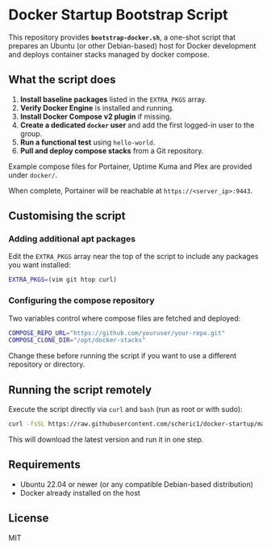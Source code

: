 # Docker Startup Bootstrap Script

This repository provides **`bootstrap-docker.sh`**, a one-shot script that prepares an Ubuntu (or other Debian-based) host for Docker development and deploys container stacks managed by docker compose.

## What the script does

1. **Install baseline packages** listed in the `EXTRA_PKGS` array.
2. **Verify Docker Engine** is installed and running.
3. **Install Docker Compose v2 plugin** if missing.
4. **Create a dedicated `docker` user** and add the first logged-in user to the group.
5. **Run a functional test** using `hello-world`.
6. **Pull and deploy compose stacks** from a Git repository.

Example compose files for Portainer, Uptime Kuma and Plex are provided under `docker/`.

When complete, Portainer will be reachable at `https://<server_ip>:9443`.

## Customising the script

### Adding additional apt packages
Edit the `EXTRA_PKGS` array near the top of the script to include any packages you want installed:

```bash
EXTRA_PKGS=(vim git htop curl)
```

### Configuring the compose repository
Two variables control where compose files are fetched and deployed:

```bash
COMPOSE_REPO_URL="https://github.com/youruser/your-repo.git"
COMPOSE_CLONE_DIR="/opt/docker-stacks"
```

Change these before running the script if you want to use a different repository or directory.

## Running the script remotely
Execute the script directly via `curl` and `bash` (run as root or with sudo):

```bash
curl -fsSL https://raw.githubusercontent.com/scheric1/docker-startup/main/bootstrap-docker.sh | sudo bash
```

This will download the latest version and run it in one step.

## Requirements
* Ubuntu 22.04 or newer (or any compatible Debian-based distribution)
* Docker already installed on the host

## License
MIT

